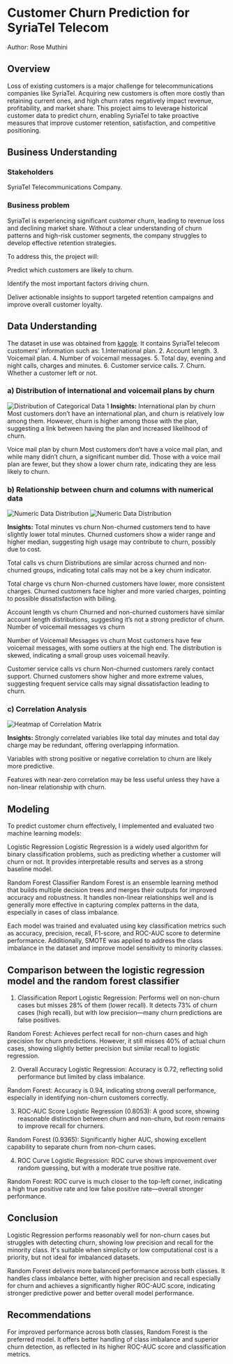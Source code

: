 # Customer Churn Prediction for SyriaTel Telecom

Author: Rose Muthini

## Overview
Loss of existing customers is a major challenge for telecommunications companies like SyriaTel. Acquiring new customers is often more costly than retaining current ones, and high churn rates negatively impact revenue, profitability, and market share. This project aims to leverage historical customer data to predict churn, enabling SyriaTel to take proactive measures that improve customer retention, satisfaction, and competitive positioning.

## Business Understanding
### Stakeholders
SyriaTel Telecommunications Company.

### Business problem
SyriaTel is experiencing significant customer churn, leading to revenue loss and declining market share. Without a clear understanding of churn patterns and high-risk customer segments, the company struggles to develop effective retention strategies.

To address this, the project will:

Predict which customers are likely to churn.

Identify the most important factors driving churn.

Deliver actionable insights to support targeted retention campaigns and improve overall customer loyalty.

## Data Understanding
The dataset in use was obtained from [kaggle](https://www.kaggle.com/datasets/becksddf/churn-in-telecoms-dataset?resource=download). It contains SyriaTel telecom customers' information such as:
1.International plan.
2. Account length.
3. Voicemail plan.
4. Number of voicemail messages.
5. Total day, evening and night calls, charges and minutes.
6. Customer service calls.
7. Churn. Whether a customer left or not.

### a) Distribution of international and voicemail plans by churn
![Distribution of Categorical Data 1](Images/Distribution_of_categorical_data_1.png)
**Insights:**
International plan by churn
Most customers don’t have an international plan, and churn is relatively low among them. However, churn is higher among those with the plan, suggesting a link between having the plan and increased likelihood of churn.

Voice mail plan by churn
Most customers don’t have a voice mail plan, and while many didn’t churn, a significant number did. Those with a voice mail plan are fewer, but they show a lower churn rate, indicating they are less likely to churn.
### b) Relationship between churn and columns with numerical data
![Numeric Data Distribution](Images/numeric_2.png)
![Numeric Data Distribution](Images/numeric_3.png)

**Insights:**
Total minutes vs churn
Non-churned customers tend to have slightly lower total minutes. Churned customers show a wider range and higher median, suggesting high usage may contribute to churn, possibly due to cost.

Total calls vs churn
Distributions are similar across churned and non-churned groups, indicating total calls may not be a key churn indicator.

Total charge vs churn
Non-churned customers have lower, more consistent charges. Churned customers face higher and more varied charges, pointing to possible dissatisfaction with billing.

Account length vs churn
Churned and non-churned customers have similar account length distributions, suggesting it’s not a strong predictor of churn. Number of voicemail messages vs churn

Number of Voicemail Messages vs churn
Most customers have few voicemail messages, with some outliers at the high end. The distribution is skewed, indicating a small group uses voicemail heavily.

Customer service calls vs churn
Non-churned customers rarely contact support. Churned customers show higher and more extreme values, suggesting frequent service calls may signal dissatisfaction leading to churn.
### c) Correlation Analysis
![Heatmap of Correlation Matrix](Images/heatmap3.png)

**Insights:**
Strongly correlated variables like total day minutes and total day charge may be redundant, offering overlapping information.

Variables with strong positive or negative correlation to churn are likely more predictive.

Features with near-zero correlation may be less useful unless they have a non-linear relationship with churn.

## Modeling
To predict customer churn effectively, I implemented and evaluated two machine learning models:

Logistic Regression
Logistic Regression is a widely used algorithm for binary classification problems, such as predicting whether a customer will churn or not. It provides interpretable results and serves as a strong baseline model.

Random Forest Classifier
Random Forest is an ensemble learning method that builds multiple decision trees and merges their outputs for improved accuracy and robustness. It handles non-linear relationships well and is generally more effective in capturing complex patterns in the data, especially in cases of class imbalance.

Each model was trained and evaluated using key classification metrics such as accuracy, precision, recall, F1-score, and ROC-AUC score to determine performance. Additionally, SMOTE was applied to address the class imbalance in the dataset and improve model sensitivity to minority classes.



## Comparison between the logistic regression model and the random forest classifier
1. Classification Report
Logistic Regression: Performs well on non-churn cases but misses 28% of them (lower recall). It detects 73% of churn cases (high recall), but with low precision—many churn predictions are false positives.

Random Forest: Achieves perfect recall for non-churn cases and high precision for churn predictions. However, it still misses 40% of actual churn cases, showing slightly better precision but similar recall to logistic regression.

2. Overall Accuracy
Logistic Regression: Accuracy is 0.72, reflecting solid performance but limited by class imbalance.

Random Forest: Accuracy is 0.94, indicating strong overall performance, especially in identifying non-churn customers correctly.

3. ROC-AUC Score
Logistic Regression (0.8053): A good score, showing reasonable distinction between churn and non-churn, but room remains to improve recall for churners.

Random Forest (0.9365): Significantly higher AUC, showing excellent capability to separate churn from non-churn cases.

4. ROC Curve
Logistic Regression: ROC curve shows improvement over random guessing, but with a moderate true positive rate.

Random Forest: ROC curve is much closer to the top-left corner, indicating a high true positive rate and low false positive rate—overall stronger performance.

## Conclusion
Logistic Regression performs reasonably well for non-churn cases but struggles with detecting churn, showing low precision and recall for the minority class. It's suitable when simplicity or low computational cost is a priority, but not ideal for imbalanced datasets.

Random Forest delivers more balanced performance across both classes. It handles class imbalance better, with higher precision and recall especially for churn and achieves a significantly higher ROC-AUC score, indicating stronger predictive power and better overall model performance.

## Recommendations
For improved performance across both classes, Random Forest is the preferred model. It offers better handling of class imbalance and superior churn detection, as reflected in its higher ROC-AUC score and classification metrics.


